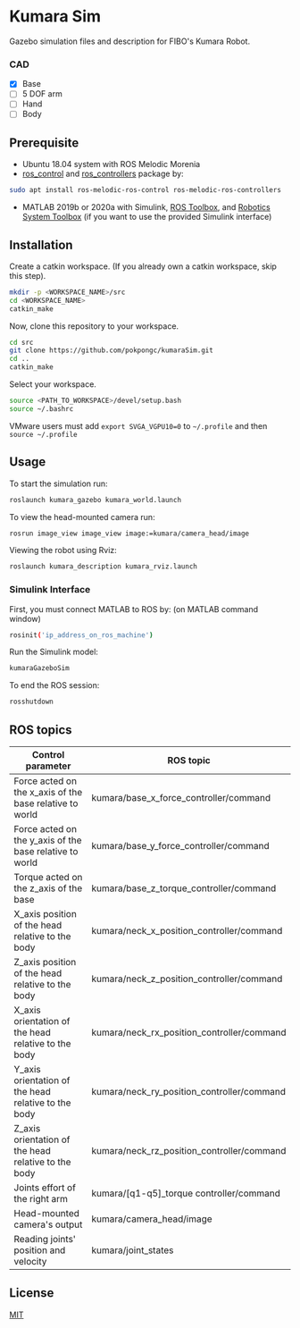 # Kumara Sim

Gazebo simulation files and description for FIBO's Kumara Robot.

### CAD
- [x] Base
- [ ] 5 DOF arm
- [ ] Hand
- [ ] Body

## Prerequisite

* Ubuntu 18.04 system with ROS Melodic Morenia
* [ros_control](http://wiki.ros.org/ros_control) and [ros_controllers](http://wiki.ros.org/ros_controllers) package by:
```bash
sudo apt install ros-melodic-ros-control ros-melodic-ros-controllers
```
* MATLAB 2019b or 2020a with Simulink, [ROS Toolbox](https://www.mathworks.com/products/ros.html), and [Robotics System Toolbox](https://www.mathworks.com/products/robotics.html) (if you want to use the provided Simulink interface) 

## Installation

Create a catkin workspace. (If you already own a catkin workspace, skip this step).
```bash
mkdir -p <WORKSPACE_NAME>/src
cd <WORKSPACE_NAME>
catkin_make
```
Now, clone this repository to your workspace.
```bash
cd src
git clone https://github.com/pokpongc/kumaraSim.git
cd ..
catkin_make
```
Select your workspace.
```bash
source <PATH_TO_WORKSPACE>/devel/setup.bash
source ~/.bashrc
```
VMware users must add `export SVGA_VGPU10=0` to `~/.profile` and then `source ~/.profile`

## Usage

To start the simulation run:
```bash
roslaunch kumara_gazebo kumara_world.launch
```
To view the head-mounted camera run:
```bash
rosrun image_view image_view image:=kumara/camera_head/image
```
Viewing the robot using Rviz:
```bash
roslaunch kumara_description kumara_rviz.launch 
```
### Simulink Interface

First, you must connect MATLAB to ROS by:
(on MATLAB command window)
```bash
rosinit('ip_address_on_ros_machine')
```
Run the Simulink model:
```bash
kumaraGazeboSim
```
To end the ROS session:
```bash
rosshutdown
```

## ROS topics
Control parameter | ROS topic
------------ | -------------
Force acted on the x_axis of the base relative to world | kumara/base_x_force_controller/command
Force acted on the y_axis of the base relative to world | kumara/base_y_force_controller/command
Torque acted on the z_axis of the base | kumara/base_z_torque_controller/command
X_axis position of the head relative to the body | kumara/neck_x_position_controller/command
Z_axis position of the head relative to the body | kumara/neck_z_position_controller/command
X_axis orientation of the head relative to the body | kumara/neck_rx_position_controller/command
Y_axis orientation of the head relative to the body | kumara/neck_ry_position_controller/command
Z_axis orientation of the head relative to the body | kumara/neck_rz_position_controller/command
Joints effort of the right arm | kumara/[q1-q5]_torque controller/command
Head-mounted camera's output | kumara/camera_head/image
Reading joints' position and velocity | kumara/joint_states

## License
[MIT](https://choosealicense.com/licenses/mit/)
